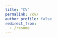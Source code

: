 ```yaml
---
title: "CV"
permalink: /cv/
author_profile: false
redirect_from:
  - /resume
---
```


[](/files/Bonds_Stephanie_CV.pdf)
